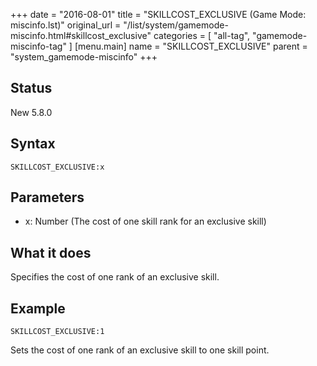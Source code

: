 +++
date = "2016-08-01"
title = "SKILLCOST_EXCLUSIVE (Game Mode: miscinfo.lst)"
original_url = "/list/system/gamemode-miscinfo.html#skillcost_exclusive"
categories = [ "all-tag", "gamemode-miscinfo-tag" ]
[menu.main]
    name = "SKILLCOST_EXCLUSIVE"
    parent = "system_gamemode-miscinfo"
+++

## Status

New 5.8.0

## Syntax

`SKILLCOST_EXCLUSIVE:x`

## Parameters

-   x: Number (The cost of one skill rank for an
    exclusive skill)



What it does
------------

Specifies the cost of one rank of an exclusive skill.

Example
-------

`SKILLCOST_EXCLUSIVE:1`

Sets the cost of one rank of an exclusive skill to one skill point.

